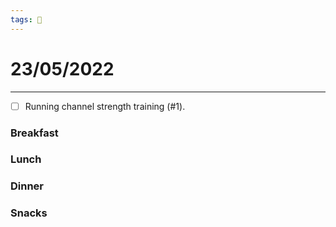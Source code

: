 ```yaml
---
tags: 📆
---
```


# 23/05/2022
---

- [ ] Running channel strength training (#1).


### Breakfast


### Lunch


### Dinner


### Snacks

